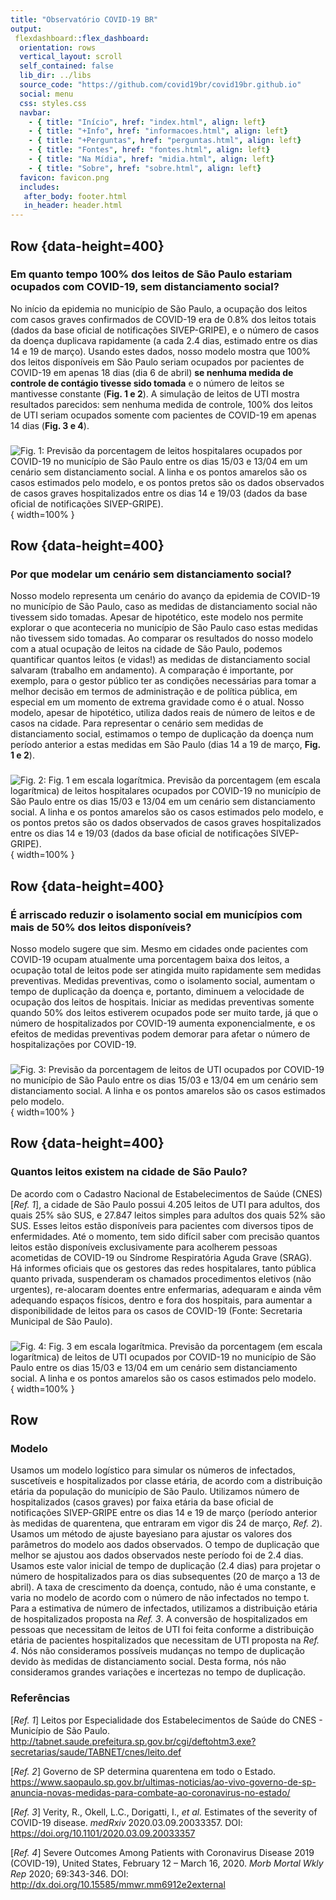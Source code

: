 ```yaml
---
title: "Observatório COVID-19 BR"
output: 
 flexdashboard::flex_dashboard:
  orientation: rows
  vertical_layout: scroll
  self_contained: false
  lib_dir: ../libs
  source_code: "https://github.com/covid19br/covid19br.github.io"
  social: menu
  css: styles.css
  navbar:
    - { title: "Início", href: "index.html", align: left}
    - { title: "+Info", href: "informacoes.html", align: left}
    - { title: "+Perguntas", href: "perguntas.html", align: left}
    - { title: "Fontes", href: "fontes.html", align: left}
    - { title: "Na Mídia", href: "midia.html", align: left}
    - { title: "Sobre", href: "sobre.html", align: left}
  favicon: favicon.png
  includes:
   after_body: footer.html
   in_header: header.html
---
```



Row  {data-height=400}
---------------------
  
### Em quanto tempo 100% dos leitos de São Paulo estariam ocupados com COVID-19, sem distanciamento social?
  
No início da epidemia no município de São Paulo, a ocupação dos leitos com casos graves confirmados de COVID-19 era de 0.8% dos leitos totais (dados da base oficial de notificações SIVEP-GRIPE), e o número de casos da doença duplicava rapidamente (a cada 2.4 dias, estimado entre os dias 14 e 19 de março). Usando estes dados, nosso modelo mostra que 100% dos leitos disponíveis em São Paulo seriam ocupados por pacientes de COVID-19 em apenas 18 dias (dia 6 de abril) **se nenhuma medida de controle de contágio tivesse sido tomada** e o número de leitos se mantivesse constante (**Fig. 1 e 2**). A simulação de leitos de UTI mostra resultados parecidos: sem nenhuma medida de controle, 100% dos leitos de UTI seriam ocupados somente com pacientes de COVID-19 em apenas 14 dias (**Fig. 3 e 4**).

###

![**Fig. 1**: Previsão da porcentagem de **leitos hospitalares** ocupados por COVID-19 no município de São Paulo entre os dias 15/03 e 13/04 em um cenário sem distanciamento social. A linha e os pontos amarelos são os casos estimados pelo modelo, e os pontos pretos são os dados observados de casos graves hospitalizados entre os dias 14 e 19/03 (dados da base oficial de notificações SIVEP-GRIPE).](fig/leitos_fig1.png){ width=100% }


Row  {data-height=400}
---------------------
  
### Por que modelar um cenário sem distanciamento social?

Nosso modelo representa um cenário do avanço da epidemia de COVID-19 no município de São Paulo, caso as medidas de distanciamento social não tivessem sido tomadas. Apesar de hipotético, este modelo nos permite explorar o que aconteceria no município de São Paulo caso estas medidas não tivessem sido tomadas. Ao comparar os resultados do nosso modelo com a atual ocupação de leitos na cidade de São Paulo, podemos quantificar quantos leitos (e vidas!) as medidas de distanciamento social salvaram (trabalho em andamento). A comparação é importante, por exemplo, para o gestor público ter as condições necessárias para tomar a melhor decisão em termos de administração e de política pública, em especial em um momento de extrema gravidade como é o atual. Nosso modelo, apesar de hipotético, utiliza dados reais de número de leitos e de casos na cidade. Para representar o cenário sem medidas de distanciamento social, estimamos o tempo de duplicação da doença num período anterior a estas medidas em São Paulo (dias 14 a 19 de março, **Fig. 1 e 2**).

###

![**Fig. 2**:  Fig. 1 em escala logarítmica. Previsão da porcentagem (em escala logarítmica) de **leitos hospitalares** ocupados por COVID-19 no município de São Paulo entre os dias 15/03 e 13/04 em um cenário sem distanciamento social. A linha e os pontos amarelos são os casos estimados pelo modelo, e os pontos pretos são os dados observados de casos graves hospitalizados entre os dias 14 e 19/03 (dados da base oficial de notificações SIVEP-GRIPE).](fig/leitos_fig2.png){ width=100% }


Row  {data-height=400}
---------------------

### É arriscado reduzir o isolamento social em municípios com mais de 50% dos leitos disponíveis?

Nosso modelo sugere que sim. Mesmo em cidades onde pacientes com COVID-19 ocupam atualmente uma porcentagem baixa dos leitos, a ocupação total de leitos pode ser atingida muito rapidamente sem medidas preventivas. Medidas preventivas, como o isolamento social, aumentam o tempo de duplicação da doença e, portanto, diminuem a velocidade de ocupação dos leitos de hospitais. Iniciar as medidas preventivas somente quando 50% dos leitos estiverem ocupados pode ser muito tarde, já que o número de hospitalizados por COVID-19 aumenta exponencialmente, e os efeitos de medidas preventivas podem demorar para afetar o número de hospitalizações por COVID-19. 

### 

![**Fig. 3**: Previsão da porcentagem de **leitos de UTI** ocupados por COVID-19 no município de São Paulo entre os dias 15/03 e 13/04 em um cenário sem distanciamento social. A linha e os pontos amarelos são os casos estimados pelo modelo.](fig/leitos_fig3.png){ width=100% }
  

Row  {data-height=400}
---------------------

### Quantos leitos existem na cidade de São Paulo?

De acordo com o Cadastro Nacional de Estabelecimentos de Saúde (CNES) [*Ref. 1*], a cidade de São Paulo possui 4.205 leitos de UTI para adultos, dos quais 25% são SUS, e 27.847 leitos simples para adultos dos quais 52% são SUS. Esses leitos estão disponíveis para pacientes com diversos tipos de enfermidades. Até o momento, tem sido difícil saber com precisão quantos leitos estão disponíveis exclusivamente para acolherem pessoas acometidas de COVID-19 ou Síndrome Respiratória Aguda Grave (SRAG). Há informes oficiais que os gestores das redes hospitalares, tanto pública quanto privada, suspenderam os chamados procedimentos eletivos (não urgentes), re-alocaram doentes entre enfermarias, adequaram e ainda vêm adequando espaços físicos, dentro e fora dos hospitais, para aumentar a disponibilidade de leitos para os casos de COVID-19 (Fonte: Secretaria Municipal de São Paulo). 

### 

![**Fig. 4**:  Fig. 3 em escala logarítmica. Previsão da porcentagem (em escala logarítmica) de **leitos de UTI** ocupados por COVID-19 no município de São Paulo entre os dias 15/03 e 13/04 em um cenário sem distanciamento social. A linha e os pontos amarelos são os casos estimados pelo modelo.](fig/leitos_fig4.png){ width=100% }


Row
---------------------
### Modelo

Usamos um modelo logístico para simular os números de infectados, suscetíveis e hospitalizados por classe etária, de acordo com a distribuição etária da população do município de São Paulo. Utilizamos número de hospitalizados (casos graves) por faixa etária da base oficial de notificações SIVEP-GRIPE entre os dias 14 e 19 de março (período anterior às medidas de quarentena, que entraram em vigor dis 24 de março, *Ref. 2*). Usamos um método de ajuste bayesiano para ajustar os valores dos parâmetros do modelo aos dados observados. 
O tempo de duplicação que melhor se ajustou aos dados observados neste período foi de 2.4 dias. Usamos este valor inicial de tempo de duplicação (2.4 dias) para projetar o número de hospitalizados para os dias subsequentes (20 de março a 13 de abril). A taxa de crescimento da doença, contudo, não é uma constante, e varia no modelo de acordo com o número de não infectados no tempo t. Para a estimativa de número de infectados, utilizamos a distribuição etária de hospitalizados proposta na *Ref. 3*. A conversão de hospitalizados em pessoas que necessitam de leitos de UTI foi feita conforme a distribuição etária de pacientes hospitalizados que necessitam de UTI proposta na *Ref. 4*. Nós não consideramos possíveis mudanças no tempo de duplicação devido às medidas de distanciamento social. Desta forma, nós não consideramos grandes variações e incertezas no tempo de duplicação.

### Referências

[*Ref. 1*] Leitos por Especialidade dos Estabelecimentos de Saúde do CNES - Município de São Paulo. 
http://tabnet.saude.prefeitura.sp.gov.br/cgi/deftohtm3.exe?secretarias/saude/TABNET/cnes/leito.def

[*Ref. 2*] Governo de SP determina quarentena em todo o Estado.  https://www.saopaulo.sp.gov.br/ultimas-noticias/ao-vivo-governo-de-sp-anuncia-novas-medidas-para-combate-ao-coronavirus-no-estado/

[*Ref. 3*] Verity, R., Okell, L.C., Dorigatti, I., *et al.* Estimates of the severity of COVID-19 disease. *medRxiv* 2020.03.09.20033357. DOI: https://doi.org/10.1101/2020.03.09.20033357 

[*Ref. 4*] Severe Outcomes Among Patients with Coronavirus Disease 2019 (COVID-19), United States, February 12 – March 16, 2020. *Morb Mortal Wkly Rep* 2020; 69:343-346. DOI: http://dx.doi.org/10.15585/mmwr.mm6912e2external





